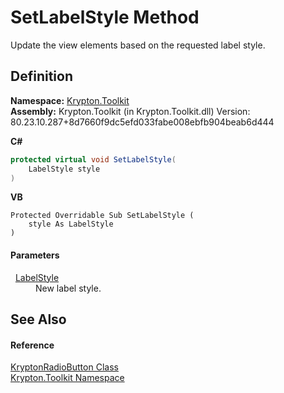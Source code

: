 # SetLabelStyle Method


Update the view elements based on the requested label style.



## Definition
**Namespace:** <a href="79d2eac2-21f4-54ff-7552-b20c33c30600.md">Krypton.Toolkit</a>  
**Assembly:** Krypton.Toolkit (in Krypton.Toolkit.dll) Version: 80.23.10.287+8d7660f9dc5efd033fabe008ebfb904beab6d444

**C#**
``` C#
protected virtual void SetLabelStyle(
	LabelStyle style
)
```
**VB**
``` VB
Protected Overridable Sub SetLabelStyle ( 
	style As LabelStyle
)
```



#### Parameters
<dl><dt>  <a href="193b17d5-a258-8d47-0ddd-e4657473a0cc.md">LabelStyle</a></dt><dd>New label style.</dd></dl>

## See Also


#### Reference
<a href="b37bc623-ef01-0bad-1f46-ce7c165df634.md">KryptonRadioButton Class</a>  
<a href="79d2eac2-21f4-54ff-7552-b20c33c30600.md">Krypton.Toolkit Namespace</a>  
